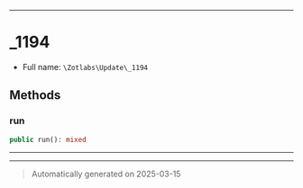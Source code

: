 ***

# _1194





* Full name: `\Zotlabs\Update\_1194`




## Methods


### run



```php
public run(): mixed
```












***


***
> Automatically generated on 2025-03-15
